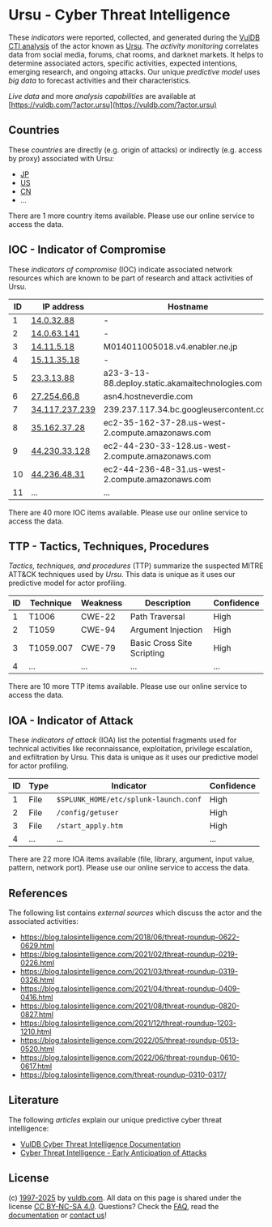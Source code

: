 # Ursu - Cyber Threat Intelligence

These _indicators_ were reported, collected, and generated during the [VulDB CTI analysis](https://vuldb.com/?kb.cti) of the actor known as [Ursu](https://vuldb.com/?actor.ursu). The _activity monitoring_ correlates data from social media, forums, chat rooms, and darknet markets. It helps to determine associated actors, specific activities, expected intentions, emerging research, and ongoing attacks. Our unique _predictive model_ uses _big data_ to forecast activities and their characteristics.

_Live data_ and more _analysis capabilities_ are available at [https://vuldb.com/?actor.ursu](https://vuldb.com/?actor.ursu)

## Countries

These _countries_ are directly (e.g. origin of attacks) or indirectly (e.g. access by proxy) associated with Ursu:

* [JP](https://vuldb.com/?country.jp)
* [US](https://vuldb.com/?country.us)
* [CN](https://vuldb.com/?country.cn)
* ...

There are 1 more country items available. Please use our online service to access the data.

## IOC - Indicator of Compromise

These _indicators of compromise_ (IOC) indicate associated network resources which are known to be part of research and attack activities of Ursu.

ID | IP address | Hostname | Campaign | Confidence
-- | ---------- | -------- | -------- | ----------
1 | [14.0.32.88](https://vuldb.com/?ip.14.0.32.88) | - | - | High
2 | [14.0.63.141](https://vuldb.com/?ip.14.0.63.141) | - | - | High
3 | [14.11.5.18](https://vuldb.com/?ip.14.11.5.18) | M014011005018.v4.enabler.ne.jp | - | High
4 | [15.11.35.18](https://vuldb.com/?ip.15.11.35.18) | - | - | High
5 | [23.3.13.88](https://vuldb.com/?ip.23.3.13.88) | a23-3-13-88.deploy.static.akamaitechnologies.com | - | High
6 | [27.254.66.8](https://vuldb.com/?ip.27.254.66.8) | asn4.hostneverdie.com | - | High
7 | [34.117.237.239](https://vuldb.com/?ip.34.117.237.239) | 239.237.117.34.bc.googleusercontent.com | - | Medium
8 | [35.162.37.28](https://vuldb.com/?ip.35.162.37.28) | ec2-35-162-37-28.us-west-2.compute.amazonaws.com | - | Medium
9 | [44.230.33.128](https://vuldb.com/?ip.44.230.33.128) | ec2-44-230-33-128.us-west-2.compute.amazonaws.com | - | Medium
10 | [44.236.48.31](https://vuldb.com/?ip.44.236.48.31) | ec2-44-236-48-31.us-west-2.compute.amazonaws.com | - | Medium
11 | ... | ... | ... | ...

There are 40 more IOC items available. Please use our online service to access the data.

## TTP - Tactics, Techniques, Procedures

_Tactics, techniques, and procedures_ (TTP) summarize the suspected MITRE ATT&CK techniques used by _Ursu_. This data is unique as it uses our predictive model for actor profiling.

ID | Technique | Weakness | Description | Confidence
-- | --------- | -------- | ----------- | ----------
1 | T1006 | CWE-22 | Path Traversal | High
2 | T1059 | CWE-94 | Argument Injection | High
3 | T1059.007 | CWE-79 | Basic Cross Site Scripting | High
4 | ... | ... | ... | ...

There are 10 more TTP items available. Please use our online service to access the data.

## IOA - Indicator of Attack

These _indicators of attack_ (IOA) list the potential fragments used for technical activities like reconnaissance, exploitation, privilege escalation, and exfiltration by Ursu. This data is unique as it uses our predictive model for actor profiling.

ID | Type | Indicator | Confidence
-- | ---- | --------- | ----------
1 | File | `$SPLUNK_HOME/etc/splunk-launch.conf` | High
2 | File | `/config/getuser` | High
3 | File | `/start_apply.htm` | High
4 | ... | ... | ...

There are 22 more IOA items available (file, library, argument, input value, pattern, network port). Please use our online service to access the data.

## References

The following list contains _external sources_ which discuss the actor and the associated activities:

* https://blog.talosintelligence.com/2018/06/threat-roundup-0622-0629.html
* https://blog.talosintelligence.com/2021/02/threat-roundup-0219-0226.html
* https://blog.talosintelligence.com/2021/03/threat-roundup-0319-0326.html
* https://blog.talosintelligence.com/2021/04/threat-roundup-0409-0416.html
* https://blog.talosintelligence.com/2021/08/threat-roundup-0820-0827.html
* https://blog.talosintelligence.com/2021/12/threat-roundup-1203-1210.html
* https://blog.talosintelligence.com/2022/05/threat-roundup-0513-0520.html
* https://blog.talosintelligence.com/2022/06/threat-roundup-0610-0617.html
* https://blog.talosintelligence.com/threat-roundup-0310-0317/

## Literature

The following _articles_ explain our unique predictive cyber threat intelligence:

* [VulDB Cyber Threat Intelligence Documentation](https://vuldb.com/?kb.cti)
* [Cyber Threat Intelligence - Early Anticipation of Attacks](https://www.scip.ch/en/?labs.20201022)

## License

(c) [1997-2025](https://vuldb.com/?kb.changelog) by [vuldb.com](https://vuldb.com/?kb.about). All data on this page is shared under the license [CC BY-NC-SA 4.0](https://creativecommons.org/licenses/by-nc-sa/4.0/). Questions? Check the [FAQ](https://vuldb.com/?kb.faq), read the [documentation](https://vuldb.com/?kb) or [contact us](https://vuldb.com/?contact)!
